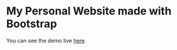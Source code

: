 # My Personal Website made with Bootstrap

You can see the demo live [here](hhttps://tubular-taffy-e8e9d6.netlify.app/).
